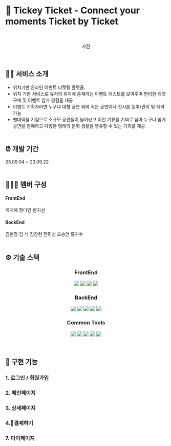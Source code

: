 # 🎉 Tickey Ticket - Connect your moments Ticket by Ticket
<br />

<div align="center">
  
사진

</div>
<br />

## 🧑‍💻 서비스 소개
- 위치기반 온라인 이벤트 티켓팅 플랫폼.
- 위치 기반 서비스로 유저의 위치에 존재하는 이벤트 리스트를 보여주며 편리한 티켓 구매 및 이벤트 참가 경험을 제공
- 이벤트 기획자라면 누구나 대형 공연 외에 작은 공연이나 전시를 등록/관리 및 예약 가능
- 팬데믹을 기점으로 소규모 공연들이 늘어났고 이런 기류를 기회로 삼아 누구나 쉽게 공연을 판매하고 다양한 형태의 문화 생활을 영유할 수 있는 기회를 제공
<br /><br />

## ⏰ 개발 기간

23.09.04 ~ 23.09.22
<br /><br />

## 🧑‍🤝‍🧑 멤버 구성
#### FrontEnd
이지혜
정다인
한지선
<br />
#### BackEnd
김현정
김 식
김창현
전민성
조승연
홍지수
<br /><br />

## ⚙️ 기술 스택

<div align="center">
  
### FrontEnd

<img src="https://img.shields.io/badge/React-61DAFB?style=for-the-badge&logo=react&logoColor=black"> <img src="https://img.shields.io/badge/javascript-F7DF1E?style=for-the-badge&logo=javascript&logoColor=black"> <img src="https://img.shields.io/badge/html5-E34F26?style=for-the-badge&logo=html5&logoColor=white"> <img src="https://img.shields.io/badge/sass-CC6699?style=for-the-badge&logo=sass&logoColor=white">
  
### BackEnd

<img src="https://img.shields.io/badge/node.js-339933?style=for-the-badge&logo=nodedotjs&logoColor=white"> <img src="https://img.shields.io/badge/javascript-F7DF1E?style=for-the-badge&logo=javascript&logoColor=black"> <img src="https://img.shields.io/badge/mysql-4479A1?style=for-the-badge&logo=mysql&logoColor=white"> <img src="https://img.shields.io/badge/typeform-000000?style=for-the-badge&logo=typeform&logoColor=white"> <img src="https://img.shields.io/badge/postman-FF6C37?style=for-the-badge&logo=postman&logoColor=white">

### Common Tools

<img src="https://img.shields.io/badge/git-F05032?style=for-the-badge&logo=git&logoColor=white"> <img src="https://img.shields.io/badge/github-181717?style=for-the-badge&logo=github&logoColor=white"> <img src="https://img.shields.io/badge/visualstudiocode-007ACC?style=for-the-badge&logo=visualstudiocode&logoColor=white"> <img src="https://img.shields.io/badge/slack-4A154B?style=for-the-badge&logo=slack&logoColor=white"> <img src="https://img.shields.io/badge/trello-0052CC?style=for-the-badge&logo=trello&logoColor=white">

<br />
</div>

## 📌 구현 기능

### 1. 로그인 / 회원가입

### 2. 메인페이지

### 3. 상세페이지

### 4.결제하기

### 7. 마이페이지

<br><br><br>
